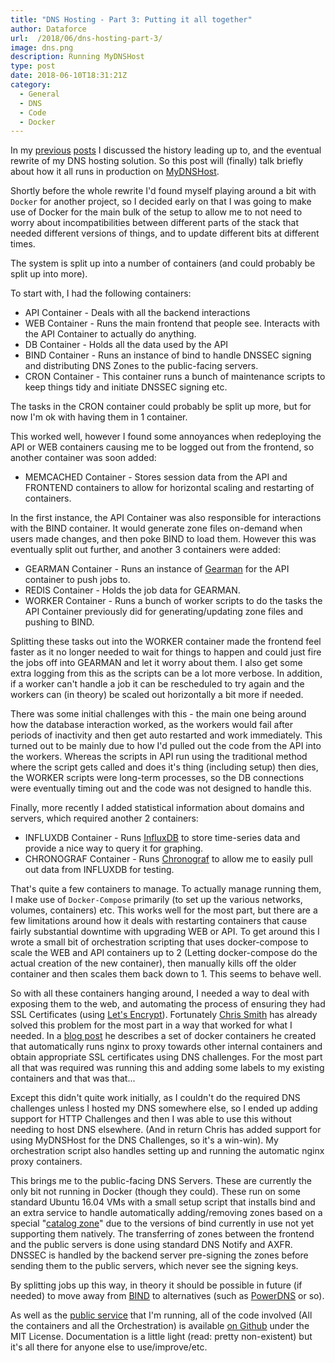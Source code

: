 ```yaml
---
title: "DNS Hosting - Part 3: Putting it all together"
author: Dataforce
url:  /2018/06/dns-hosting-part-3/
image: dns.png
description: Running MyDNSHost
type: post
date: 2018-06-10T18:31:21Z
category:
  - General
  - DNS
  - Code
  - Docker
---
```


In my [previous](/2018/01/dns-hosting-part-1/) [posts](/2018/01/dns-hosting-part-2/) I discussed the history leading up to, and the eventual rewrite of my DNS hosting solution. So this post will (finally) talk briefly about how it all runs in production on [MyDNSHost](https://mydnshost.co.uk/).

Shortly before the whole rewrite I'd found myself playing around a bit with `Docker` for another project, so I decided early on that I was going to make use of Docker for the main bulk of the setup to allow me to not need to worry about incompatibilities between different parts of the stack that needed different versions of things, and to update different bits at different times.

The system is split up into a number of containers (and could probably be split up into more).

To start with, I had the following containers:

 - API Container - Deals with all the backend interactions
 - WEB Container - Runs the main frontend that people see. Interacts with the API Container to actually do anything.
 - DB Container - Holds all the data used by the API
 - BIND Container - Runs an instance of bind to handle DNSSEC signing and distributing DNS Zones to the public-facing servers.
 - CRON Container - This container runs a bunch of maintenance scripts to keep things tidy and initiate DNSSEC signing etc.

The tasks in the CRON container could probably be split up more, but for now I'm ok with having them in 1 container.

This worked well, however I found some annoyances when redeploying the API or WEB containers causing me to be logged out from the frontend, so another container was soon added:

 - MEMCACHED Container - Stores session data from the API and FRONTEND containers to allow for horizontal scaling and restarting of containers.

In the first instance, the API Container was also responsible for interactions with the BIND container. It would generate zone files on-demand when users made changes, and then poke BIND to load them. However this was eventually split out further, and another 3 containers were added:

 - GEARMAN Container - Runs an instance of [Gearman](http://gearman.org/) for the API container to push jobs to.
 - REDIS Container - Holds the job data for GEARMAN.
 - WORKER Container - Runs a bunch of worker scripts to do the tasks the API Container previously did for generating/updating zone files and pushing to BIND.

Splitting these tasks out into the WORKER container made the frontend feel faster as it no longer needed to wait for things to happen and could just fire the jobs off into GEARMAN and let it worry about them. I also get some extra logging from this as the scripts can be a lot more verbose. In addition, if a worker can't handle a job it can be rescheduled to try again and the workers can (in theory) be scaled out horizontally a bit more if needed.

There was some initial challenges with this - the main one being around how the database interaction worked, as the workers would fail after periods of inactivity and then get auto restarted and work immediately. This turned out to be mainly due to how I'd pulled out the code from the API into the workers. Whereas the scripts in API run using the traditional method where the script gets called and does it's thing (including setup) then dies, the WORKER scripts were long-term processes, so the DB connections were eventually timing out and the code was not designed to handle this.

Finally, more recently I added statistical information about domains and servers, which required another 2 containers:

 - INFLUXDB Container - Runs [InfluxDB](https://www.influxdata.com/time-series-platform/influxdb/) to store time-series data and provide a nice way to query it for graphing.
 - CHRONOGRAF Container - Runs [Chronograf](https://www.influxdata.com/time-series-platform/chronograf/) to allow me to easily pull out data from INFLUXDB for testing.

That's quite a few containers to manage. To actually manage running them, I make use of `Docker-Compose` primarily (to set up the various networks, volumes, containers) etc. This works well for the most part, but there are a few limitations around how it deals with restarting containers that cause fairly substantial downtime with upgrading WEB or API. To get around this I wrote a small bit of orchestration scripting that uses docker-compose to scale the WEB and API containers up to 2 (Letting docker-compose do the actual creation of the new container), then manually kills off the older container and then scales them back down to 1. This seems to behave well.

So with all these containers hanging around, I needed a way to deal with exposing them to the web, and automating the process of ensuring they had SSL Certificates (using [Let's Encrypt](https://letsencrypt.org/)). Fortunately [Chris Smith](https://www.chameth.com) has already solved this problem for the most part in a way that worked for what I needed. In a [blog post](https://www.chameth.com/2016/05/21/docker-automatic-nginx-proxy/) he describes a set of docker containers he created that automatically runs nginx to proxy towards other internal containers and obtain appropriate SSL certificates using DNS challenges. For the most part all that was required was running this and adding some labels to my existing containers and that was that...

Except this didn't quite work initially, as I couldn't do the required DNS challenges unless I hosted my DNS somewhere else, so I ended up adding support for HTTP Challenges and then I was able to use this without needing to host DNS elsewhere. (And in return Chris has added support for using MyDNSHost for the DNS Challenges, so it's a win-win). My orchestration script also handles setting up and running the automatic nginx proxy containers.

This brings me to the public-facing DNS Servers. These are currently the only bit not running in Docker (though they could). These run on some standard Ubuntu 16.04 VMs with a small setup script that installs bind and an extra service to handle automatically adding/removing zones based on a special "[catalog zone](https://kb.isc.org/article/AA-01401/0/A-short-introduction-to-Catalog-Zones.html)" due to the versions of bind currently in use not yet supporting them natively. The transferring of zones between the frontend and the public servers is done using standard DNS Notify and AXFR. DNSSEC is handled by the backend server pre-signing the zones before sending them to the public servers, which never see the signing keys.

By splitting jobs up this way, in theory it should be possible in future (if needed) to move away from [BIND](https://www.isc.org/downloads/bind/) to alternatives (such as [PowerDNS](https://www.powerdns.com) or so).

As well as the [public service](https://mydnshost.co.uk/) that I'm running, all of the code involved (All the containers and all the Orchestration) is available [on Github](https://github.com/mydnshost) under the MIT License. Documentation is a little light (read: pretty non-existent) but it's all there for anyone else to use/improve/etc.
